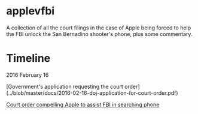 # applevfbi
A collection of all the court filings in the case of Apple being forced to help the FBI unlock the San Bernadino shooter's phone, plus some commentary.

# Timeline

2016 February 16

[Government's application requesting the court order] (../blob/master/docs/2016-02-16-doj-application-for-court-order.pdf)

[Court order compelling Apple to assist FBI in searching phone](../blob/master/docs/2016-02-16-court-order-compelling-apple-to-assist.pdf)

